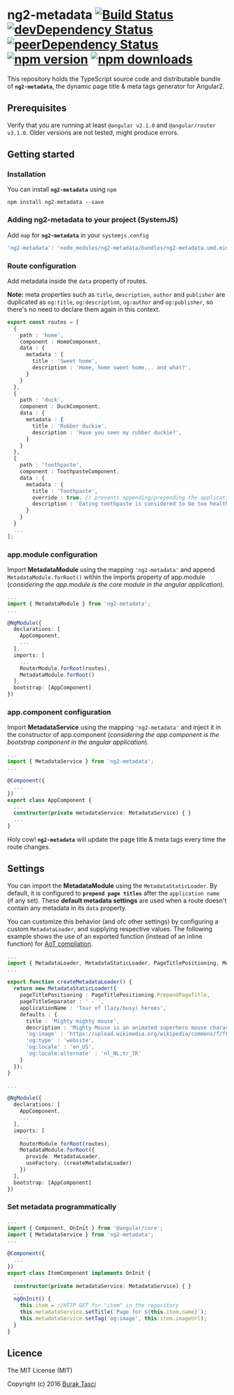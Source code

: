 # ng2-metadata [![Build Status](https://travis-ci.org/fulls1z3/ng2-metadata.svg?branch=master)](https://travis-ci.org/fulls1z3/ng2-metadata) [![devDependency Status](https://david-dm.org/fulls1z3/ng2-metadata/dev-status.svg)](https://david-dm.org/fulls1z3/ng2-metadata#info=devDependencies) [![peerDependency Status](https://david-dm.org/fulls1z3/ng2-metadata/peer-status.svg)](https://david-dm.org/fulls1z3/ng2-metadata#info=peerDependencies) [![npm version](https://badge.fury.io/js/ng2-metadata.svg)](http://badge.fury.io/js/ng2-metadata) [![npm downloads](https://img.shields.io/npm/dm/ng2-metadata.svg)](https://npmjs.org/ng2-metadata)
This repository holds the TypeScript source code and distributable bundle of **`ng2-metadata`**, the dynamic page title &amp; meta tags generator for Angular2.

## Prerequisites
Verify that you are running at least `@angular v2.1.0` and `@angular/router v3.1.0`. Older versions are not tested, might produce errors.

## Getting started
### Installation
You can install **`ng2-metadata`** using `npm`
```
npm install ng2-metadata --save
```

### Adding ng2-metadata to your project (SystemJS)
Add `map` for **`ng2-metadata`** in your `systemjs.config`
```javascript
'ng2-metadata': 'node_modules/ng2-metadata/bundles/ng2-metadata.umd.min.js'
```

### Route configuration
Add metadata inside the `data` property of routes.

**Note:** meta properties such as `title`, `description`, `author` and `publisher` are duplicated as `og:title`, `og:description`, `og:author` and `og:publisher`, so there's no need to declare them again in this context.

```TypeScript
export const routes = [
  {
    path : 'home',
    component : HomeComponent,
    data : {
      metadata : {
        title : 'Sweet home',
        description : 'Home, home sweet home... and what?',
      }
    }
  },
  {
    path : 'duck',
    component : DuckComponent,
    data : {
      metadata : {
        title : 'Rubber duckie',
        description : 'Have you seen my rubber duckie?',
      }
    }
  },
  {
    path : 'toothpaste',
    component : ToothpasteComponent,
    data : {
      metadata : {
        title : 'Toothpaste',
        override : true, // prevents appending/prepending the application name to the title attribute
        description : 'Eating toothpaste is considered to be too healthy!',
      }
    }
  }
  ...
];
```

### app.module configuration
Import **MetadataModule** using the mapping `'ng2-metadata'` and append `MetadataModule.forRoot()` within the imports property of app.module (*considering the app.module is the core module in the angular application*).

```TypeScript
...
import { MetadataModule } from 'ng2-metadata';
...

@NgModule({
  declarations: [
    AppComponent,
    ...
  ],
  imports: [
    ...
    RouterModule.forRoot(routes),
    MetadataModule.forRoot()
  ],
  bootstrap: [AppComponent]
})
```

### app.component configuration
Import **MetadataService** using the mapping `'ng2-metadata'` and inject it in the constructor of app.component (*considering the app.component is the bootstrap component in the angular application*).

```TypeScript
...
import { MetadataService } from 'ng2-metadata';
...

@Component({
  ...
})
export class AppComponent {
  ...
  constructor(private metadataService: MetadataService) { }
  ...
}
```

Holy cow! **`ng2-metadata`** will update the page title & meta tags every time the route changes.

## Settings
You can import the **MetadataModule** using the `MetadataStaticLoader`. By default, it is configured to **`prepend page titles`** after the `application name` (if any set). These **default metadata settings** are used when a route doesn't contain any metadata in its `data` property.

You can customize this behavior (and ofc other settings) by configuring a custom `MetadataLoader`, and supplying respective values. The following example shows the use of an exported function (instead of an inline function) for [AoT compilation].

```TypeScript
...
import { MetadataLoader, MetadataStaticLoader, PageTitlePositioning, MetadataService } from 'ng2-metadata';
...

export function createMetadataLoader() {
  return new MetadataStaticLoader({
    pageTitlePositioning : PageTitlePositioning.PrependPageTitle,
    pageTitleSeparator : ' - ',
    applicationName : 'Tour of (lazy/busy) heroes',
    defaults : {
      title : 'Mighty mighty mouse',
      description : 'Mighty Mouse is an animated superhero mouse character',
      'og:image' : 'https://upload.wikimedia.org/wikipedia/commons/f/f8/superraton.jpg'
      'og:type' : 'website',
      'og:locale' : 'en_US',
      'og:locale:alternate' : 'nl_NL,tr_TR'
    }
  });
}

...

@NgModule({
  declarations: [
    AppComponent,
    ...
  ],
  imports: [
    ...
    RouterModule.forRoot(routes),
    MetadataModule.forRoot({
      provide: MetadataLoader,
      useFactory: (createMetadataLoader)
    })
  ],
  bootstrap: [AppComponent]
})
```

### Set metadata programmatically
```TypeScript
...
import { Component, OnInit } from '@angular/core';
import { MetadataService } from 'ng2-metadata';
...

@Component({
  ...
})
export class ItemComponent implements OnInit {
  ...
  constructor(private metadataService: MetadataService) { }
  ...
  ngOnInit() {
    this.item = //HTTP GET for "item" in the repository
    this.metadataService.setTitle(`Page for ${this.item.name}`);
    this.metadataService.setTag('og:image', this.item.imageUrl);
  }
}

```

## Licence
The MIT License (MIT)

Copyright (c) 2016 [Burak Tasci](http://www.buraktasci.com)

[AoT compilation]: https://angular.io/docs/ts/latest/cookbook/aot-compiler.html